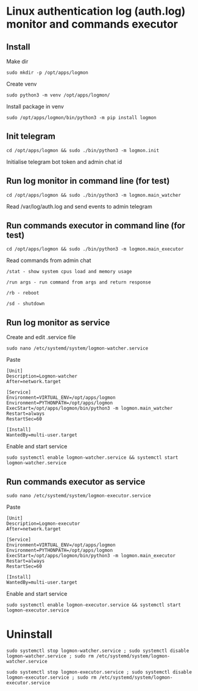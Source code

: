 # Linux authentication log (auth.log) monitor and commands executor

## Install
Make dir
    
    sudo mkdir -p /opt/apps/logmon

Create venv    
    
    sudo python3 -m venv /opt/apps/logmon/

Install package in venv

    sudo /opt/apps/logmon/bin/python3 -m pip install logmon


## Init telegram
    cd /opt/apps/logmon && sudo ./bin/python3 -m logmon.init
Initialise telegram bot token and admin chat id

## Run log monitor in command line (for test)
    cd /opt/apps/logmon && sudo ./bin/python3 -m logmon.main_watcher
Read /var/log/auth.log and send events to admin telegram

## Run commands executor in command line (for test)
    cd /opt/apps/logmon && sudo ./bin/python3 -m logmon.main_executor

Read commands from admin chat

    /stat - show system cpus load and memory usage
    
    /run args - run command from args and return response
    
    /rb - reboot

    /sd - shutdown

## Run log monitor as service

Create and edit .service file

    sudo nano /etc/systemd/system/logmon-watcher.service

Paste

    [Unit]
    Description=Logmon-watcher
    After=network.target

    [Service]
    Environment=VIRTUAL_ENV=/opt/apps/logmon
    Environment=PYTHONPATH=/opt/apps/logmon
    ExecStart=/opt/apps/logmon/bin/python3 -m logmon.main_watcher
    Restart=always
    RestartSec=60

    [Install]
    WantedBy=multi-user.target

Enable and start service

    sudo systemctl enable logmon-watcher.service && systemctl start logmon-watcher.service


## Run commands executor as service
    sudo nano /etc/systemd/system/logmon-executor.service

Paste

    [Unit]
    Description=Logmon-executor
    After=network.target

    [Service]
    Environment=VIRTUAL_ENV=/opt/apps/logmon
    Environment=PYTHONPATH=/opt/apps/logmon
    ExecStart=/opt/apps/logmon/bin/python3 -m logmon.main_executor
    Restart=always
    RestartSec=60

    [Install]
    WantedBy=multi-user.target

Enable and start service

    sudo systemctl enable logmon-executor.service && systemctl start logmon-executor.service

# Uninstall

    sudo systemctl stop logmon-watcher.service ; sudo systemctl disable logmon-watcher.service ; sudo rm /etc/systemd/system/logmon-watcher.service
    
    sudo systemctl stop logmon-executor.service ; sudo systemctl disable logmon-executor.service ; sudo rm /etc/systemd/system/logmon-executor.service
